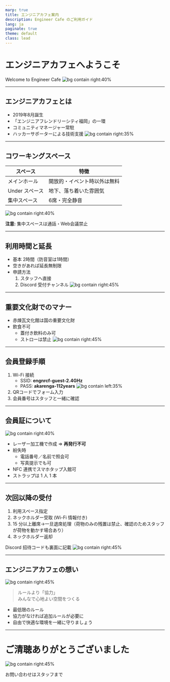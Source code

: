 ```yaml
---
marp: true
title: エンジニアカフェ案内
description: Engineer Cafe のご利用ガイド
lang: ja
paginate: true
theme: default
class: lead
---
```


# エンジニアカフェへようこそ  
Welcome to Engineer Cafe
![bg contain right:40%](/assets/images/engineercafelogo.png)

<!-- _narration: 皆さん、エンジニアカフェへようこそ。ここはエンジニアが学び、交流し、成長できる公共スペースです。本スライドでは施設の概要と利用方法を説明します。 -->

---

## エンジニアカフェとは

- 2019年8月誕生  
- 「エンジニアフレンドリーシティ福岡」の一環  
- コミュニティマネージャー常駐  
- ハッカーサポーターによる技術支援
![bg contain right:35%](/assets/images/engineerfriendlogo.png)

<!-- _narration: エンジニアカフェは福岡市と市民の協力で生まれました。コミュニティマネージャーとハッカーサポーターが日々皆さんをサポートします。 -->

---

## コワーキングスペース

| スペース       | 特徴                   |
|------------|----------------------|
| メインホール     | 開放的・イベント時以外は無料 |
| Under スペース | 地下、落ち着いた雰囲気     |
| 集中スペース   | 6席・完全静音           |
![bg contain right:40%](/assets/images/concentratespace.jpg)

**注意:** 集中スペースは通話・Web会議禁止

<!-- _narration: 利用できるスペースは三つ。特に集中スペースはおしゃべり禁止です。席移動は必ず受付にお声がけください。 -->

---

## 利用時間と延長

- 基本 2時間（防音室は1時間）
- 空きがあれば延長無制限
- 申請方法  
  1. スタッフへ直接  
  2. Discord 受付チャンネル
![bg contain right:45%](/assets/images/discord.jpg)

<!-- _narration: 席は二時間区切りですが、空いていれば延長できます。延長はスタッフか Discord で申請してください。 -->

---

## 重要文化財でのマナー

- 赤煉瓦文化館は国の重要文化財
- 飲食不可  
  - 蓋付き飲料のみ可  
  - ストローは禁止
![bg contain right:45%](/assets/images/notalloweat.png)

<!-- _narration: 建物は重要文化財です。飲食は基本禁止で、蓋付き飲料だけ許可されています。ストローも不可なのでご注意ください。 -->

---

## 会員登録手順

1. Wi-Fi 接続  
   - SSID: **engnrcf-guest-2.4GHz**  
   - PASS: **akarenga-112years**
![bg contain left:35%](/assets/images/engineercafewifi.png)
2. QRコードでフォーム入力  
3. 会員番号はスタッフと一緒に確認

---

## 会員証について
![bg contain right:40%](/assets/images/membershipcards.jpg)

- レーザー加工機で作成 ⇒ **再発行不可**  
- 紛失時  
  - 電話番号／名前で照会可  
  - 写真提示でも可  
- NFC 連携でスマホタップ入館可  
- ストラップは 1 人 1 本

<!-- _narration: 会員証は再発行できません。紛失時は番号照会や写真提示で対応可能です。NFC 登録も便利です。 -->

---

## 次回以降の受付

1. 利用スペース指定  
2. ネックホルダー受取 (Wi-Fi 情報付き)  
3. 15 分以上離席→一旦退席処理（荷物のみの残置は禁止、確認のためスタッフが荷物を動かす場合あり）  
4. ネックホルダー返却

Discord 招待コードも裏面に記載
![bg contain right:45%](/assets/images/discord.jpg)

<!-- _narration: 受付では利用スペースをお伝えください。ネックホルダーに Wi-Fi と Discord 情報があります。15 分以上外出する場合は荷物を置いたままにしないでください。確認のためスタッフが荷物に触れることがあります。帰る際は必ず返却してください。 -->

---

## エンジニアカフェの想い
![bg contain right:45%](/assets/images/welcomeoerson.png)

> ルールより「協力」  
> みんなで心地よい空間をつくる

- 最低限のルール  
- 協力がなければ追加ルールが必要に  
- 自由で快適な環境を一緒に守りましょう

<!-- _narration: 私たちはルールを極力増やしたくありません。利用者同士の協力があってこそ、自由で快適な空間が保たれます。 -->

---

# ご清聴ありがとうございました
![bg contain right:45%](/assets/images/regsterform.png)

お問い合わせはスタッフまで

<!-- _narration: 以上で説明は終了です。ご質問があればお気軽にスタッフへどうぞ。 -->
